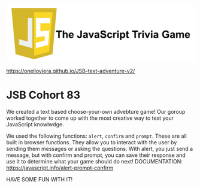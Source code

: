 ![alt text](assets/javascript-logo-02.png)

https://onelioviera.github.io/JSB-text-adventure-v2/

# JSB Cohort 83

We created a text based choose-your-own advebture game!
Our goroup worked together to come up with the most creative way to test your JavaScript knowlwdge.

We used the following functions: `alert`, `confirm` and `prompt`. These
are all built in browser functions.  They allow you to interact with the user by sending them messages or asking the questions.  With alert, you just send a message, but with confirm and prompt, you can save their response and use it to determine what your game should do next!
DOCUMENTATION:  https://javascript.info/alert-prompt-confirm

HAVE SOME FUN WITH IT!